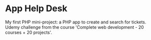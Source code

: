 # App Help Desk
 My first PHP mini-project: a PHP app to create and search for tickets. Udemy challenge from the course 'Complete web development - 20 courses + 20 projects'.
 
